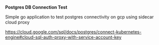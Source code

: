 **Postgres DB Connection Test**

Simple go application to test postgres connectivity on gcp using sidecar cloud proxy 

https://cloud.google.com/sql/docs/postgres/connect-kubernetes-engine#cloud-sql-auth-proxy-with-service-account-key

